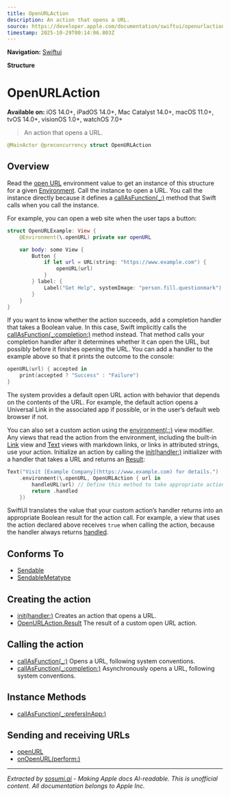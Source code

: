 ```yaml
---
title: OpenURLAction
description: An action that opens a URL.
source: https://developer.apple.com/documentation/swiftui/openurlaction
timestamp: 2025-10-29T00:14:06.803Z
---
```


**Navigation:** [Swiftui](/documentation/swiftui)

**Structure**

# OpenURLAction

**Available on:** iOS 14.0+, iPadOS 14.0+, Mac Catalyst 14.0+, macOS 11.0+, tvOS 14.0+, visionOS 1.0+, watchOS 7.0+

> An action that opens a URL.

```swift
@MainActor @preconcurrency struct OpenURLAction
```

## Overview

Read the [open URL](/documentation/swiftui/environmentvalues/openurl) environment value to get an instance of this structure for a given [Environment](/documentation/swiftui/environment). Call the instance to open a URL. You call the instance directly because it defines a [callAsFunction(_:)](/documentation/swiftui/openurlaction/callasfunction(_:)) method that Swift calls when you call the instance.

For example, you can open a web site when the user taps a button:

```swift
struct OpenURLExample: View {
    @Environment(\.openURL) private var openURL

    var body: some View {
        Button {
            if let url = URL(string: "https://www.example.com") {
                openURL(url)
            }
        } label: {
            Label("Get Help", systemImage: "person.fill.questionmark")
        }
    }
}
```

If you want to know whether the action succeeds, add a completion handler that takes a Boolean value. In this case, Swift implicitly calls the [callAsFunction(_:completion:)](/documentation/swiftui/openurlaction/callasfunction(_:completion:)) method instead. That method calls your completion handler after it determines whether it can open the URL, but possibly before it finishes opening the URL. You can add a handler to the example above so that it prints the outcome to the console:

```swift
openURL(url) { accepted in
    print(accepted ? "Success" : "Failure")
}
```

The system provides a default open URL action with behavior that depends on the contents of the URL. For example, the default action opens a Universal Link in the associated app if possible, or in the user’s default web browser if not.

You can also set a custom action using the [environment(_:_:)](/documentation/swiftui/view/environment(_:_:)) view modifier. Any views that read the action from the environment, including the built-in [Link](/documentation/swiftui/link) view and [Text](/documentation/swiftui/text) views with markdown links, or links in attributed strings, use your action. Initialize an action by calling the [init(handler:)](/documentation/swiftui/openurlaction/init(handler:)) initializer with a handler that takes a URL and returns an [Result](/documentation/swiftui/openurlaction/result):

```swift
Text("Visit [Example Company](https://www.example.com) for details.")
    .environment(\.openURL, OpenURLAction { url in
        handleURL(url) // Define this method to take appropriate action.
        return .handled
    })
```

SwiftUI translates the value that your custom action’s handler returns into an appropriate Boolean result for the action call. For example, a view that uses the action declared above receives `true` when calling the action, because the handler always returns [handled](/documentation/swiftui/openurlaction/result/handled).

## Conforms To

- [Sendable](/documentation/Swift/Sendable)
- [SendableMetatype](/documentation/Swift/SendableMetatype)

## Creating the action

- [init(handler:)](/documentation/swiftui/openurlaction/init(handler:)) Creates an action that opens a URL.
- [OpenURLAction.Result](/documentation/swiftui/openurlaction/result) The result of a custom open URL action.

## Calling the action

- [callAsFunction(_:)](/documentation/swiftui/openurlaction/callasfunction(_:)) Opens a URL, following system conventions.
- [callAsFunction(_:completion:)](/documentation/swiftui/openurlaction/callasfunction(_:completion:)) Asynchronously opens a URL, following system conventions.

## Instance Methods

- [callAsFunction(_:prefersInApp:)](/documentation/swiftui/openurlaction/callasfunction(_:prefersinapp:))

## Sending and receiving URLs

- [openURL](/documentation/swiftui/environmentvalues/openurl)
- [onOpenURL(perform:)](/documentation/swiftui/view/onopenurl(perform:))

---

*Extracted by [sosumi.ai](https://sosumi.ai) - Making Apple docs AI-readable.*
*This is unofficial content. All documentation belongs to Apple Inc.*
